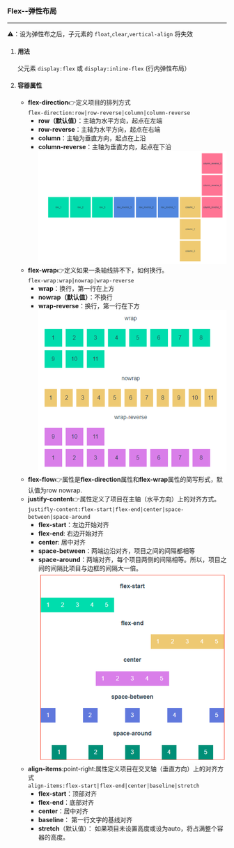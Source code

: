 ### Flex--弹性布局
***  
:warning:：设为弹性布之后，子元素的 `float`,`clear`,`vertical-align` 将失效   
1. #### 用法  
    父元素 `display:flex` 或 `display:inline-flex` (行内弹性布局）   
2. #### 容器属性 
    - **flex-direction**:point_right:定义项目的排列方式      
        `flex-direction:row|row-reverse|column|column-reverse`   
        - **row（默认值）**：主轴为水平方向，起点在左端  
        - **row-reverse**：主轴为水平方向，起点在右端  
        - **column**：主轴为垂直方向，起点在上沿   
        - **column-reverse**：主轴为垂直方向，起点在下沿    
        ![flex_1](../../../.vuepress/imgs/blog/css/flex/flex_1.png)
    - **flex-wrap**:point_right:定义如果一条轴线排不下，如何换行。  
        `flex-wrap:wrap|nowrap|wrap-reverse`  
        - **wrap**：换行，第一行在上方  
        - **nowrap（默认值）**：不换行  
        - **wrap-reverse**：换行，第一行在下方  
        ![flex_2](../../../.vuepress/imgs/blog/css/flex/flex_2.png)
    - **flex-flow**:point_right:属性是**flex-direction**属性和**flex-wrap**属性的简写形式，默认值为row nowrap.  
    - **justify-content**:point_right:属性定义了项目在主轴（水平方向）上的对齐方式。  
        `justifly-content:flex-start|flex-end|center|space-between|space-around`  
        - **flex-start**：左边开始对齐  
        - **flex-end**: 右边开始对齐  
        - **center**: 居中对齐  
        - **space-between**：两端边沿对齐，项目之间的间隔都相等  
        - **space-around**：两端对齐，每个项目两侧的间隔相等。所以，项目之间的间隔比项目与边框的间隔大一倍。  
        ![flex_3](../../../.vuepress/imgs/blog/css/flex/flex_3.png)  
    - **align-items**:point-right:属性定义项目在交叉轴（垂直方向）上的对齐方式  
        `align-items:flex-start|flex-end|center|baseline|stretch`  
        - **flex-start**：顶部对齐  
        - **flex-end**：底部对齐  
        - **center**：居中对齐 
        - **baseline**： 第一行文字的基线对齐 
        - **stretch**（默认值）： 如果项目未设置高度或设为auto，将占满整个容器的高度。   


